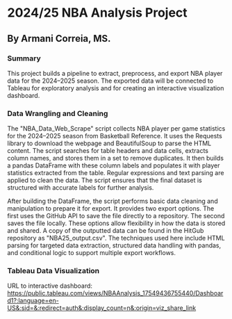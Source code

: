 # 2024/25 NBA Analysis Project
## By Armani Correia, MS.
### Summary
This project builds a pipeline to extract, preprocess, and export NBA player data for the 2024–2025 season. The exported data will be connected to Tableau for exploratory analysis and for creating an interactive visualization dashboard.

### Data Wrangling and Cleaning
The "NBA_Data_Web_Scrape" script collects NBA player per game statistics for the 2024–2025 season from Basketball Reference. It uses the Requests library to download the webpage and BeautifulSoup to parse the HTML content. The script searches for table headers and data cells, extracts column names, and stores them in a set to remove duplicates. It then builds a pandas DataFrame with these column labels and populates it with player statistics extracted from the table. Regular expressions and text parsing are applied to clean the data. The script ensures that the final dataset is structured with accurate labels for further analysis.

After building the DataFrame, the script performs basic data cleaning and manipulation to prepare it for export. It provides two export options. The first uses the GitHub API to save the file directly to a repository. The second saves the file locally. These options allow flexibility in how the data is stored and shared. A copy of the outputted data can be found in the HitGub repository as "NBA25_output.csv". The techniques used here include HTML parsing for targeted data extraction, structured data handling with pandas, and conditional logic to support multiple export workflows.

### Tableau Data Visualization

URL to interactive dashboard: https://public.tableau.com/views/NBAAnalysis_17549436755440/Dashboard1?:language=en-US&:sid=&:redirect=auth&:display_count=n&:origin=viz_share_link
